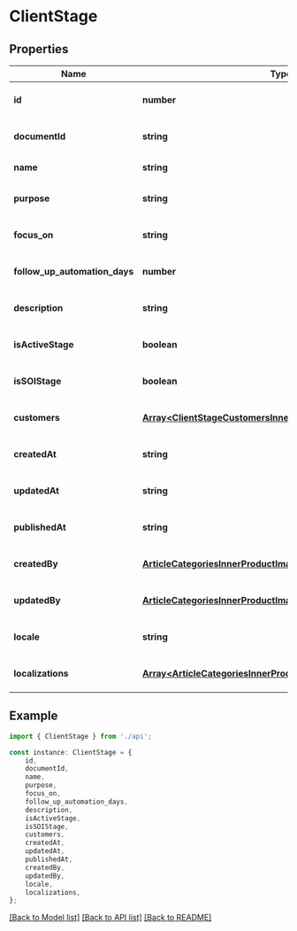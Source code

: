 # ClientStage


## Properties

Name | Type | Description | Notes
------------ | ------------- | ------------- | -------------
**id** | **number** |  | [optional] [default to undefined]
**documentId** | **string** |  | [optional] [default to undefined]
**name** | **string** |  | [default to undefined]
**purpose** | **string** |  | [optional] [default to undefined]
**focus_on** | **string** |  | [optional] [default to undefined]
**follow_up_automation_days** | **number** |  | [optional] [default to undefined]
**description** | **string** |  | [optional] [default to undefined]
**isActiveStage** | **boolean** |  | [optional] [default to undefined]
**isSOIStage** | **boolean** |  | [optional] [default to undefined]
**customers** | [**Array&lt;ClientStageCustomersInner&gt;**](ClientStageCustomersInner.md) |  | [optional] [default to undefined]
**createdAt** | **string** |  | [optional] [default to undefined]
**updatedAt** | **string** |  | [optional] [default to undefined]
**publishedAt** | **string** |  | [optional] [default to undefined]
**createdBy** | [**ArticleCategoriesInnerProductImagesInnerRelatedInner**](ArticleCategoriesInnerProductImagesInnerRelatedInner.md) |  | [optional] [default to undefined]
**updatedBy** | [**ArticleCategoriesInnerProductImagesInnerRelatedInner**](ArticleCategoriesInnerProductImagesInnerRelatedInner.md) |  | [optional] [default to undefined]
**locale** | **string** |  | [optional] [default to undefined]
**localizations** | [**Array&lt;ArticleCategoriesInnerProductImagesInnerRelatedInner&gt;**](ArticleCategoriesInnerProductImagesInnerRelatedInner.md) |  | [optional] [default to undefined]

## Example

```typescript
import { ClientStage } from './api';

const instance: ClientStage = {
    id,
    documentId,
    name,
    purpose,
    focus_on,
    follow_up_automation_days,
    description,
    isActiveStage,
    isSOIStage,
    customers,
    createdAt,
    updatedAt,
    publishedAt,
    createdBy,
    updatedBy,
    locale,
    localizations,
};
```

[[Back to Model list]](../README.md#documentation-for-models) [[Back to API list]](../README.md#documentation-for-api-endpoints) [[Back to README]](../README.md)
